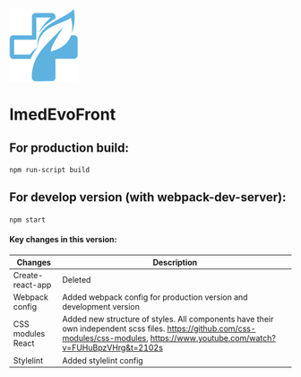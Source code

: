 ![Logo](src/images/logo.png "Description goes here") 
# ImedEvoFront 

## For production build:
`npm run-script build`

## For develop version (with webpack-dev-server):
`npm start`

#### Key changes in this version:

Changes      | Description
------------ | -------------
Create-react-app | Deleted
Webpack config | Added webpack config for production version and development version
CSS modules React| Added new structure of styles. All components have their own independent scss files. https://github.com/css-modules/css-modules, https://www.youtube.com/watch?v=FUHuBpzVHrg&t=2102s
Stylelint | Added stylelint config 

